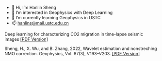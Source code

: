 - 👋 Hi, I’m Hanlin Sheng
- 👀 I’m interested in Geophysics with Deep Learning
- 🌱 I’m currently learning Geophysics in USTC
- 📫 hanlins@mail.ustc.edu.cn

<!---
shenghanlin/shenghanlin is a ✨ special ✨ repository because its `README.md` (this file) appears on your GitHub profile.
You can click the Preview link to take a look at your changes.
--->
Deep learning for characterizing CO2 migration in time-lapse seismic images [[PDF Version]](https://www.sciencedirect.com/science/article/abs/pii/S0016236122036304)

Sheng, H., X. Wu, and B. Zhang, 2022, Wavelet estimation and nonstreching NMO correction. Geophysics, Vol. 87(3), V193–V203. [[PDF Version]](https://cig.ustc.edu.cn/_upload/tpl/05/cd/1485/template1485/papers/sheng2022wavelet.pdf)

